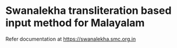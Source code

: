 # Swanalekha transliteration based input method for Malayalam

Refer documentation at https://swanalekha.smc.org.in